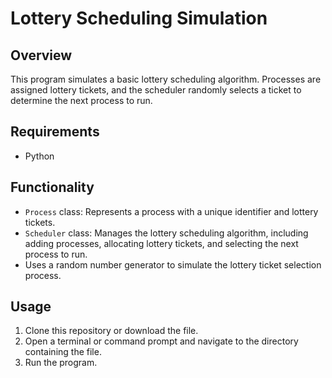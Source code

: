 # Lottery Scheduling Simulation

## Overview
This program simulates a basic lottery scheduling algorithm. Processes are assigned lottery tickets, and the scheduler randomly selects a ticket to determine the next process to run.

## Requirements
- Python

## Functionality
- `Process` class: Represents a process with a unique identifier and lottery tickets.
- `Scheduler` class: Manages the lottery scheduling algorithm, including adding processes, allocating lottery tickets, and selecting the next process to run.
- Uses a random number generator to simulate the lottery ticket selection process.

## Usage
1. Clone this repository or download the file.
2. Open a terminal or command prompt and navigate to the directory containing the file.
3. Run the program.
